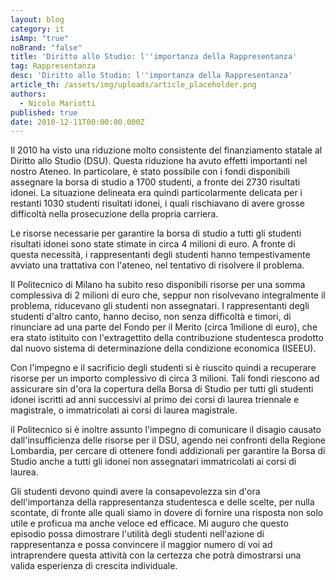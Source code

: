 ```yaml
---
layout: blog
category: it
isAmp: "true"
noBrand: "false"
title: 'Diritto allo Studio: l''importanza della Rappresentanza'
tag: Rappresentanza
desc: 'Diritto allo Studio: l''importanza della Rappresentanza'
article_th: /assets/img/uploads/article_placeholder.png
authors:
  - Nicolo Mariotti
published: true
date: 2010-12-11T00:00:00.000Z
---
```


Il 2010 ha visto una riduzione molto consistente del finanziamento statale al Diritto allo Studio (DSU). Questa riduzione ha avuto effetti importanti nel nostro Ateneo. In particolare, è stato possibile con i fondi disponibili assegnare la borsa di studio a 1700 studenti, a fronte dei 2730 risultati idonei. La situazione delineata era quindi particolarmente delicata per i restanti 1030 studenti risultati idonei, i quali rischiavano di avere grosse difficoltà nella prosecuzione della propria carriera.

Le risorse necessarie per garantire la borsa di studio a tutti gli studenti risultati idonei sono state stimate in circa 4 milioni di euro. A fronte di questa necessità, i rappresentanti degli studenti hanno tempestivamente avviato una trattativa con l'ateneo, nel tentativo di risolvere il problema.

Il Politecnico di Milano ha subito reso disponibili risorse per una somma complessiva di 2 milioni di euro che, seppur non risolvevano integralmente il problema, riducevano gli studenti non assegnatari. I rappresentanti degli studenti d'altro canto, hanno deciso, non senza difficoltà e timori, di rinunciare ad una parte del Fondo per il Merito (circa 1milione di euro), che era stato istituito con l'extragettito della contribuzione studentesca prodotto dal nuovo sistema di determinazione della condizione economica (ISEEU).

Con l'impegno e il sacrificio degli studenti si è riuscito quindi a recuperare risorse per un importo complessivo di circa 3 milioni. Tali fondi riescono ad assicurare sin d'ora la copertura della Borsa di Studio per tutti gli studenti idonei iscritti ad anni successivi al primo dei corsi di laurea triennale e magistrale, o immatricolati ai corsi di laurea magistrale.

il Politecnico si è inoltre assunto l'impegno di comunicare il disagio causato dall'insufficienza delle risorse per il DSU, agendo nei confronti della Regione Lombardia, per cercare di ottenere fondi addizionali per garantire la Borsa di Studio anche a tutti gli idonei non assegnatari immatricolati ai corsi di laurea.

Gli studenti devono quindi avere la consapevolezza sin d'ora dell'importanza della rappresentanza studentesca e delle scelte, per nulla scontate, di fronte alle quali siamo in dovere di fornire una risposta non solo utile e proficua ma anche veloce ed efficace. Mi auguro che questo episodio possa dimostrare l'utilità degli studenti nell'azione di rappresentanza e possa convincere il maggior numero di voi ad intraprendere questa attività con la certezza che potrà dimostrarsi una valida esperienza di crescita individuale.
